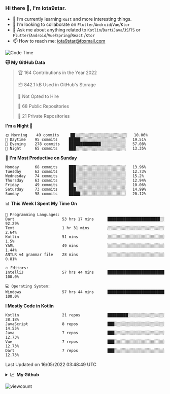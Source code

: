 ### Hi there 👋, I'm iota9star.

- 🌱 I’m currently learning `Rust` and more interesting things.
- 👯 I’m looking to collaborate on `Flutter`/`Android`/`Vue`/`Ktor`
- 💬 Ask me about anything related to `Kotlin`/`Dart`/`Java`/`JS`/`TS` or `Flutter`/`Android`/`Vue`/`Spring`/`React`
  /`Ktor`
- 📫 How to reach me: [iota9star@foxmail.com](iota9star@foxmail.com)



<!--START_SECTION:waka-->
![Code Time](http://img.shields.io/badge/Code%20Time-2%2C963%20hrs%2036%20mins-blue)

**🐱 My GitHub Data** 

> 🏆 164 Contributions in the Year 2022
 > 
> 📦 842.1 kB Used in GitHub's Storage 
 > 
> 🚫 Not Opted to Hire
 > 
> 📜 68 Public Repositories 
 > 
> 🔑 21 Private Repositories  
 > 
**I'm a Night 🦉** 

```text
🌞 Morning    49 commits     ██░░░░░░░░░░░░░░░░░░░░░░░   10.06% 
🌆 Daytime    95 commits     █████░░░░░░░░░░░░░░░░░░░░   19.51% 
🌃 Evening    278 commits    ██████████████░░░░░░░░░░░   57.08% 
🌙 Night      65 commits     ███░░░░░░░░░░░░░░░░░░░░░░   13.35%

```
📅 **I'm Most Productive on Sunday** 

```text
Monday       68 commits     ███░░░░░░░░░░░░░░░░░░░░░░   13.96% 
Tuesday      62 commits     ███░░░░░░░░░░░░░░░░░░░░░░   12.73% 
Wednesday    74 commits     ███░░░░░░░░░░░░░░░░░░░░░░   15.2% 
Thursday     63 commits     ███░░░░░░░░░░░░░░░░░░░░░░   12.94% 
Friday       49 commits     ██░░░░░░░░░░░░░░░░░░░░░░░   10.06% 
Saturday     73 commits     ███░░░░░░░░░░░░░░░░░░░░░░   14.99% 
Sunday       98 commits     █████░░░░░░░░░░░░░░░░░░░░   20.12%

```


📊 **This Week I Spent My Time On** 

```text
💬 Programming Languages: 
Dart                     53 hrs 17 mins      ███████████████████████░░   92.29% 
Text                     1 hr 31 mins        ░░░░░░░░░░░░░░░░░░░░░░░░░   2.64% 
Kotlin                   51 mins             ░░░░░░░░░░░░░░░░░░░░░░░░░   1.5% 
YAML                     49 mins             ░░░░░░░░░░░░░░░░░░░░░░░░░   1.44% 
ANTLR v4 grammar file    28 mins             ░░░░░░░░░░░░░░░░░░░░░░░░░   0.81%

🔥 Editors: 
IntelliJ                 57 hrs 44 mins      █████████████████████████   100.0%

💻 Operating System: 
Windows                  57 hrs 44 mins      █████████████████████████   100.0%

```

**I Mostly Code in Kotlin** 

```text
Kotlin                   21 repos            █████████░░░░░░░░░░░░░░░░   38.18% 
JavaScript               8 repos             ███░░░░░░░░░░░░░░░░░░░░░░   14.55% 
Java                     7 repos             ███░░░░░░░░░░░░░░░░░░░░░░   12.73% 
Vue                      7 repos             ███░░░░░░░░░░░░░░░░░░░░░░   12.73% 
Dart                     7 repos             ███░░░░░░░░░░░░░░░░░░░░░░   12.73%

```



 Last Updated on 16/05/2022 03:48:49 UTC
<!--END_SECTION:waka-->

<details>
  <summary><b>📈&nbsp;&nbsp;My Github</b></summary>
  <br>
  <img src='https://github-profile-trophy.vercel.app/?username=iota9star'>
  <img src='https://bad-apple-github-readme.vercel.app/api?show_bg=1&username=iota9star&hide_title=true'>
  <img src='http://cr-skills-chart-widget.azurewebsites.net/api/api?username=iota9star'>
</details>


![viewcount](https://count.getloli.com/get/@iota9star?theme=rule34)
